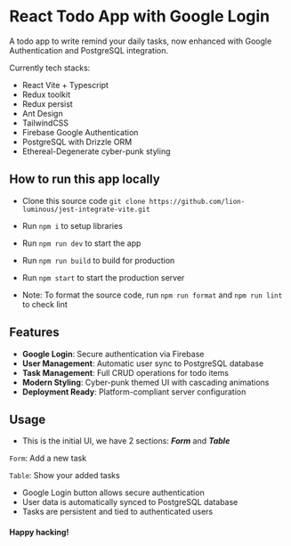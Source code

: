 # React Todo App with Google Login

A todo app to write remind your daily tasks, now enhanced with Google Authentication and PostgreSQL integration.

Currently tech stacks:

- React Vite + Typescript
- Redux toolkit
- Redux persist
- Ant Design
- TailwindCSS
- Firebase Google Authentication
- PostgreSQL with Drizzle ORM
- Ethereal-Degenerate cyber-punk styling

## How to run this app locally

- Clone this source code `git clone https://github.com/lion-luminous/jest-integrate-vite.git`

- Run `npm i` to setup libraries

- Run `npm run dev` to start the app

- Run `npm run build` to build for production

- Run `npm start` to start the production server

- Note: To format the source code, run `npm run format` and `npm run lint` to check lint

## Features

- **Google Login**: Secure authentication via Firebase
- **User Management**: Automatic user sync to PostgreSQL database  
- **Task Management**: Full CRUD operations for todo items
- **Modern Styling**: Cyber-punk themed UI with cascading animations
- **Deployment Ready**: Platform-compliant server configuration

## Usage

- This is the initial UI, we have 2 sections: **_Form_** and **_Table_**

`Form`: Add a new task

`Table`: Show your added tasks

- Google Login button allows secure authentication
- User data is automatically synced to PostgreSQL database
- Tasks are persistent and tied to authenticated users

#### Happy hacking!